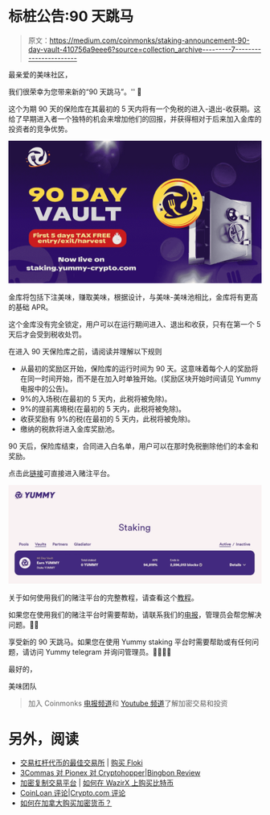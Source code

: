 # 标桩公告:90 天跳马

> 原文：<https://medium.com/coinmonks/staking-announcement-90-day-vault-410756a9eee6?source=collection_archive---------7----------------------->

最亲爱的美味社区，

我们很荣幸为您带来新的“90 天跳马”。'' 🎉

这个为期 90 天的保险库在其最初的 5 天内将有一个免税的进入-退出-收获期。这给了早期进入者一个独特的机会来增加他们的回报，并获得相对于后来加入金库的投资者的竞争优势。

![](img/5c5ec5cce485d13187232bf19bee2e78.png)

金库将包括下注美味，赚取美味，根据设计，与美味-美味池相比，金库将有更高的基础 APR。

这个金库没有完全锁定，用户可以在运行期间进入、退出和收获，只有在第一个 5 天后才会受到税收处罚。

在进入 90 天保险库之前，请阅读并理解以下规则

*   从最初的奖励区开始，保险库的运行时间为 90 天。这意味着每个人的奖励将在同一时间开始，而不是在加入时单独开始。(奖励区块开始时间请见 Yummy 电报中的公告)。
*   9%的入场税(在最初的 5 天内，此税将被免除)。
*   9%的提前离境税(在最初的 5 天内，此税将被免除)。
*   收获奖励有 9%的税(在最初的 5 天内，此税将被免除)。
*   缴纳的税款将进入金库奖励池。

90 天后，保险库结束，合同进入白名单，用户可以在那时免税删除他们的本金和奖励。

点击此[链接](http://staking.yummy-crypto.com)可直接进入赌注平台。

![](img/2cccd7ba95e4d8a5a2869bbe19e55b84.png)

关于如何使用我们的赌注平台的完整教程，请查看这个[教程](/@YummyCrypto/yummy-staking-tutorial-pools-2efa8750501a)。

如果您在使用我们的赌注平台时需要帮助，请联系我们的[电报](https://t.me/yummyfinance)，管理员会帮您解决问题。👍🏼

享受新的 90 天跳马。如果您在使用 Yummy staking 平台时需要帮助或有任何问题，请访问 Yummy telegram 并询问管理员。👍🏼👍🏼

最好的，

美味团队

> 加入 Coinmonks [电报频道](https://t.me/coincodecap)和 [Youtube 频道](https://www.youtube.com/c/coinmonks/videos)了解加密交易和投资

# 另外，阅读

*   [交易杠杆代币的最佳交易所](https://coincodecap.com/leveraged-token-exchanges) | [购买 Floki](https://coincodecap.com/buy-floki-inu-token)
*   [3Commas 对 Pionex 对 Cryptohopper](https://coincodecap.com/3commas-vs-pionex-vs-cryptohopper)|[Bingbon Review](https://coincodecap.com/bingbon-review)
*   [加密复制交易平台](/coinmonks/top-10-crypto-copy-trading-platforms-for-beginners-d0c37c7d698c) | [如何在 WazirX 上购买比特币](/coinmonks/buy-bitcoin-on-wazirx-2d12b7989af1)
*   [CoinLoan 评论](https://coincodecap.com/coinloan-review)|[Crypto.com 评论](/coinmonks/crypto-com-review-f143dca1f74c)
*   [如何在加拿大购买加密货币？](https://coincodecap.com/how-to-buy-cryptocurrency-in-canada)
